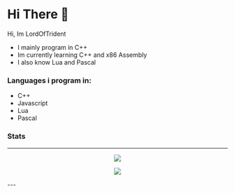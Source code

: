 # Hi There 👋
Hi, Im LordOfTrident
- I mainly program in C++
- Im currently learning C++ and x86 Assembly
- I also know Lua and Pascal

### Languages i program in:
- C++
- Javascript
- Lua
- Pascal

### Stats
---
<p align="center">
  <a href="#">
    <img align="center" src="https://github-readme-stats.vercel.app/api?username=LordsTrident&show_icons=true&theme=nord&border_radius=10" />
  </a>
</p>
<p align="center">
  <a href="#">
    <img align="center" src="https://github-readme-stats.vercel.app/api/top-langs/?username=LordsTrident&theme=nord&border_radius=10&layout=compact" />
  </a>
</p>
---
